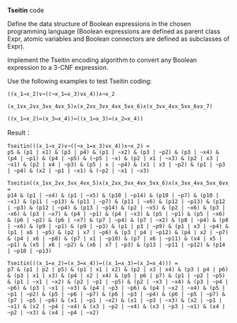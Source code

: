 **Tseitin** code

Define the data structure of Boolean expressions in the chosen programming language (Boolean expressions are defined as parent class Expr, atomic variables and Boolean connectors are defined as subclasses of Expr).

Implement the Tseitin encoding algorithm to convert any Boolean expression to a 3-CNF expression.

Use the following examples to test Tseitin coding:

```
((x_1→x_2)∨¬((¬x_1↔x_3)∨x_4))∧¬x_2

(x_1∨x_2∨x_3∨x_4∨x_5)∧(x_2∨x_3∨x_4∨x_5∨x_6)∧(x_3∨x_4∨x_5∨x_6∨x_7)

((x_1↔x_2)↔(x_3↔x_4))↔((x_1↔x_3)↔(x_2↔x_4))
```

Result：

```
Tseitin(((x_1→x_2)∨¬((¬x_1↔x_3)∨x_4))∧¬x_2) =
p5 & (p1 | x1) & (p3 | p4) & (p1 | ~x2) & (p3 | ~p2) & (p3 | ~x4) & (p4 | ~p1) & (p4 | ~p5) & (~p5 | ~x) & (p2 | x1 | ~x3) & (p2 | x3 | ~x1) & (p2 | x4 | ~p3) & (p5 | x | ~p4) & (x1 | x3 | ~p2) & (p1 | ~p3 | ~p4) & (x2 | ~p1 | ~x1) & (~p2 | ~x1 | ~x3)

Tseitin((x_1∨x_2∨x_3∨x_4∨x_5)∧(x_2∨x_3∨x_4∨x_5∨x_6)∧(x_3∨x_4∨x_5∨x_6∨x_7)) =
p14 & (p1 | ~x4) & (p1 | ~x5) & (p10 | ~p14) & (p10 | ~p7) & (p10 | ~x1) & (p11 | ~p13) & (p11 | ~p7) & (p11 | ~x6) & (p12 | ~p13) & (p12 | ~p3) & (p12 | ~p4) & (p13 | ~p14) & (p2 | ~x5) & (p2 | ~x6) & (p3 | ~x6) & (p3 | ~x7) & (p4 | ~p1) & (p4 | ~x3) & (p5 | ~p1) & (p5 | ~x6) & (p6 | ~p2) & (p6 | ~x7) & (p7 | ~p4) & (p7 | ~x2) & (p8 | ~p4) & (p8 | ~x6) & (p9 | ~p1) & (p9 | ~p3) & (p1 | p3 | ~p9) & (p1 | x3 | ~p4) & (p1 | x6 | ~p5) & (p2 | x7 | ~p6) & (p3 | p4 | ~p12) & (p4 | x2 | ~p7) & (p4 | x6 | ~p8) & (p7 | x1 | ~p10) & (p7 | x6 | ~p11) & (x4 | x5 | ~p1) & (x5 | x6 | ~p2) & (x6 | x7 | ~p3) & (p13 | ~p11 | ~p12) & (p14 | ~p10 | ~p13)

Tseitin(((x_1↔x_2)↔(x_3↔x_4))↔((x_1↔x_3)↔(x_2↔x_4))) =
p7 & (p1 | p2 | p5) & (p1 | x1 | x2) & (p2 | x3 | x4) & (p3 | p4 | p6) & (p3 | x1 | x3) & (p4 | x2 | x4) & (p5 | p6 | p7) & (p1 | ~p2 | ~p5) & (p1 | ~x1 | ~x2) & (p2 | ~p1 | ~p5) & (p2 | ~x3 | ~x4) & (p3 | ~p4 | ~p6) & (p3 | ~x1 | ~x3) & (p4 | ~p3 | ~p6) & (p4 | ~x2 | ~x4) & (p5 | ~p1 | ~p2) & (p5 | ~p6 | ~p7) & (p6 | ~p3 | ~p4) & (p6 | ~p5 | ~p7) & (p7 | ~p5 | ~p6) & (x1 | ~p1 | ~x2) & (x1 | ~p3 | ~x3) & (x2 | ~p1 | ~x1) & (x2 | ~p4 | ~x4) & (x3 | ~p2 | ~x4) & (x3 | ~p3 | ~x1) & (x4 | ~p2 | ~x3) & (x4 | ~p4 | ~x2)
```
